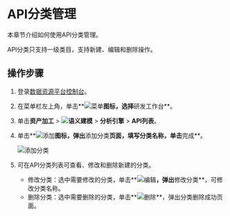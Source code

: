 # API分类管理

本章节介绍如何使用API分类管理。

API分类只支持一级类目，支持新建、编辑和删除操作。

## 操作步骤

1.  登录[数据资源平台控制台](https://dataq.console.aliyun.com)。

2.  在菜单栏左上角，单击**![菜单](https://static-aliyun-doc.oss-accelerate.aliyuncs.com/assets/img/zh-CN/6504337061/p188771.png)**图标，选择**研发工作台**。

3.  单击**资产加工** \> **![语义建模](https://static-aliyun-doc.oss-accelerate.aliyuncs.com/assets/img/zh-CN/1290330161/p208848.png)** \> **分析引擎** \> **API列表**。

4.  单击**![添加](https://static-aliyun-doc.oss-accelerate.aliyuncs.com/assets/img/zh-CN/8063117951/p104819.png)**图标，弹出**添加分类**页面，填写分类名称，单击**完成**。

    ![添加分类](https://static-aliyun-doc.oss-accelerate.aliyuncs.com/assets/img/zh-CN/6507160161/p217555.png)

5.  可在API分类列表可查看、修改和删除新建的分类。

    -   修改分类：选中需要修改的分类，单击**![编辑](https://static-aliyun-doc.oss-accelerate.aliyuncs.com/assets/img/zh-CN/8063117951/p104820.png)**，弹出**修改分类**，可修改分类名称。
    -   删除分类：选中需要删除的分类，单击**![删除](https://static-aliyun-doc.oss-accelerate.aliyuncs.com/assets/img/zh-CN/9063117951/p104821.png)**，弹出分类删除成功页面。

